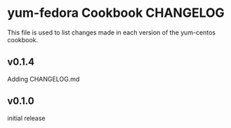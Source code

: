 yum-fedora Cookbook CHANGELOG
======================
This file is used to list changes made in each version of the yum-centos cookbook.

v0.1.4
------
Adding CHANGELOG.md


v0.1.0
------
initial release
